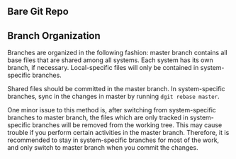 
## Bare Git Repo

## Branch Organization
Branches are organized in the following fashion: master branch contains all base files that are shared among all systems. Each system has its own branch, if necessary. Local-specific files will only be contained in system-specific branches.

Shared files should be committed in the master branch. In system-specific branches, sync in the changes in master by running ```dgit rebase master```.

One minor issue to this method is, after switching from system-specific branches to master branch, the files which are only tracked in system-specific branches will be removed from the working tree. This may cause trouble if you perform certain activities in the master branch. Therefore, it is recommended to stay in system-specific branches for most of the work, and only switch to master branch when you commit the changes.
